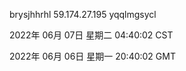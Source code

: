 brysjhhrhl 59.174.27.195 yqqlmgsycl

2022年 06月 07日 星期二 04:40:02 CST

2022年 06月 06日 星期一 20:40:02 GMT

